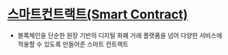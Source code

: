 # [스마트컨트랙트(Smart Contract)](https://blog.theloop.co.kr/2017/03/28/%EC%8A%A4%EB%A7%88%ED%8A%B8-%EC%BB%A8%ED%8A%B8%EB%9E%99%ED%8A%B8smart-contract-%EA%B0%9C%EC%9A%94-1/)
   - 블록체인을 단순한 원장 기반의 디지털 화폐 거래 플랫폼을 넘어 다양한 서비스에 적용할 수 있도록 만들어준 스마트 컨트랙트


